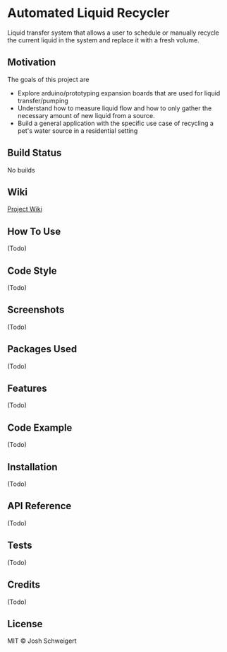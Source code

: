 # Automated Liquid Recycler
Liquid transfer system that allows a user to schedule or manually recycle the current liquid in the system and replace it with a fresh volume.

## Motivation
The goals of this project are
* Explore arduino/prototyping expansion boards that are used for liquid transfer/pumping
* Understand how to measure liquid flow and how to only gather the necessary amount of new liquid from a source.
* Build a general application with the specific use case of recycling a pet's water source in a residential setting


## Build Status
No builds

## Wiki
[Project Wiki](https://github.com/jjschweigert/AutomatedLiquidRecycler/wiki)

## How To Use
(Todo)

## Code Style
(Todo)

## Screenshots
(Todo)

## Packages Used
(Todo)

## Features
(Todo)

## Code Example
(Todo)

## Installation
(Todo)

## API Reference
(Todo)

## Tests
(Todo)

## Credits
(Todo)

## License
MIT © Josh Schweigert
